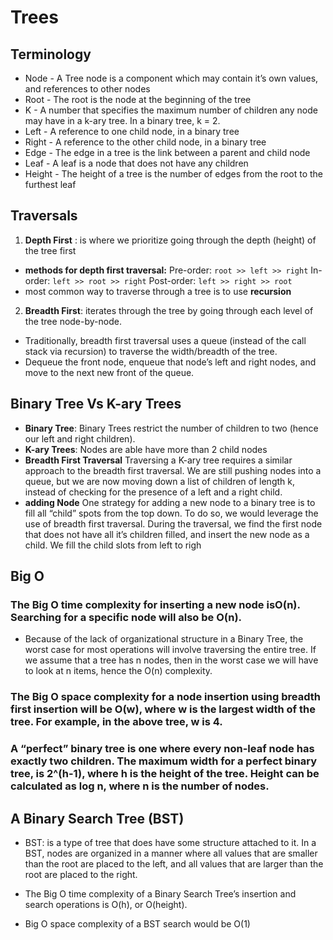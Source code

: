 # Trees

## Terminology

* Node - A Tree node is a component which may contain it’s own values, and references to other nodes
* Root - The root is the node at the beginning of the tree
* K - A number that specifies the maximum number of children any node may have in a k-ary tree. In a binary tree, k = 2.
* Left - A reference to one child node, in a binary tree
* Right - A reference to the other child node, in a binary tree
* Edge - The edge in a tree is the link between a parent and child node
* Leaf - A leaf is a node that does not have any children
* Height - The height of a tree is the number of edges from the root to the furthest leaf

## Traversals
1. **Depth First** : is where we prioritize going through the depth (height) of the tree first

* **methods for depth first traversal:**
Pre-order: ``root >> left >> right``
In-order: ``left >> root >> right``
Post-order: ``left >> right >> root``
* most common way to traverse through a tree is to use **recursion**

2. **Breadth First**:  iterates through the tree by going through each level of the tree node-by-node. 
* Traditionally, breadth first traversal uses a queue (instead of the call stack via recursion) to traverse the width/breadth of the tree. 
* Dequeue the front node, enqueue that node’s left and right nodes, and move to the next new front of the queue.


## Binary Tree Vs K-ary Trees

* **Binary Tree**: Binary Trees restrict the number of children to two (hence our left and right children).
* **K-ary Trees**: Nodes are able have more than 2 child nodes
* **Breadth First Traversal**
Traversing a K-ary tree requires a similar approach to the breadth first traversal. We are still pushing nodes into a queue, but we are now moving down a list of children of length k, instead of checking for the presence of a left and a right child.
* **adding Node**
One strategy for adding a new node to a binary tree is to fill all “child” spots from the top down. To do so, we would leverage the use of breadth first traversal. During the traversal, we find the first node that does not have all it’s children filled, and insert the new node as a child. We fill the child slots from left to righ

## Big O
### The Big O time complexity for inserting a new node is**O(n)**. Searching for a specific node will also be **O(n)**.
 * Because of the lack of organizational structure in a Binary Tree, the worst case for most operations will involve traversing the entire tree. If we assume that a tree has n nodes, then in the worst case we will have to look at n items, hence the O(n) complexity.

### The Big O space complexity for a node insertion using breadth first insertion will be O(w), where w is the largest width of the tree. For example, in the above tree, w is 4.

### A “perfect” binary tree is one where every non-leaf node has exactly two children. The maximum width for a perfect binary tree, is 2^(h-1), where h is the height of the tree. Height can be calculated as log n, where n is the number of nodes.

## A Binary Search Tree (BST)
* BST: is a type of tree that does have some structure attached to it. In a BST, nodes are organized in a manner where all values that are smaller than the root are placed to the left, and all values that are larger than the root are placed to the right.

* The Big O time complexity of a Binary Search Tree’s insertion and search operations is O(h), or O(height). 
*  Big O space complexity of a BST search would be O(1)